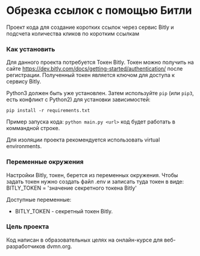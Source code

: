 # Обрезка ссылок с помощью Битли
Проект кода для создание коротких ссылок через сервис Bitly и подсчета количества кликов по коротким ссылкам

### Как установить
Для данного проекта потребуется Токен Bitly.
Токен можно получить на сайте https://dev.bitly.com/docs/getting-started/authentication/ после регистрации.
Полученный токен является ключом для доступа к сервису Bitly.

Python3 должен быть уже установлен. Затем используйте `pip` (или `pip3`, есть конфликт с Python2) для установки зависимостей:

`pip install -r requirements.txt`

Пример запуска кода:
```python main.py <url>```
код будет работать в коммандной строке.

Для изоляции проекта рекомендуется использовать virtual environments.

### Переменные окружения
Настройки Bitly, токен, берется из переменных окружения. Чтобы задать токен нужно создать файл .env и записать туда токен в виде:
BITLY_TOKEN = 'значение секретного токена Bitly'

Доступные переменные:

* BITLY_TOKEN - секретный токен Bitly.


### Цель проекта
Код написан в образовательных целях на онлайн-курсе для веб-разработчиков dvmn.org.
